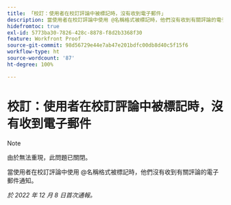 ```yaml
---
title: 「校訂：使用者在校訂評論中被標記時，沒有收到電子郵件」
description: 當使用者在校訂評論中使用 @名稱格式被標記時，他們沒有收到有關評論的電子郵件通知。
hidefromtoc: true
exl-id: 5773ba30-7826-428c-8878-f8d2b3368f30
feature: Workfront Proof
source-git-commit: 98d56729e44e7ab47e201bdfc00db8d40c5f15f6
workflow-type: ht
source-wordcount: '87'
ht-degree: 100%

---
```


# 校訂：使用者在校訂評論中被標記時，沒有收到電子郵件

>[!NOTE]
>
>由於無法重現，此問題已關閉。

當使用者在校訂評論中使用 @名稱格式被標記時，他們沒有收到有關評論的電子郵件通知。

_於 2022 年 12 月 8 日首次通報。_
